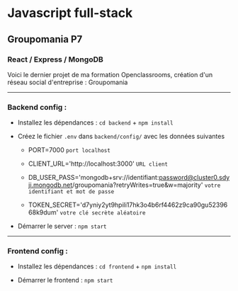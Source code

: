 # Javascript full-stack 
## Groupomania P7
### React / Express / MongoDB

Voici le dernier projet de ma formation Openclassrooms, création d'un réseau social d'entreprise : Groupomania

_____________________________

### Backend config :

* Installez les dépendances : `cd backend` + `npm install`

* Créez le fichier `.env` dans `backend/config/` avec les données suivantes
   - PORT=7000 `port localhost`

   - CLIENT_URL='http://localhost:3000' `URL client`

   - DB_USER_PASS='mongodb+srv://identifiant:password@cluster0.sdyji.mongodb.net/groupomania?retryWrites=true&w=majority' `votre identifiant et mot de passe`
   
   - TOKEN_SECRET='d7yniy2yt9hpili17hk3o4b6rf4462z9ca90gu5239668k9dum' `votre clé secrète aléatoire`

* Démarrer le server : `npm start`
______________________________
  
### Frontend config : 

* Installez les dépendances : `cd frontend` + `npm install`

* Démarrer le frontend : `npm start`
